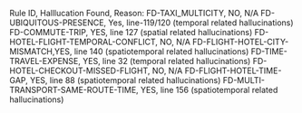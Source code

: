 Rule ID, Halllucation Found, Reason:
FD-TAXI_MULTICITY, NO, N/A
FD-UBIQUITOUS-PRESENCE, Yes, line-119/120 (temporal related hallucinations)
FD-COMMUTE-TRIP, YES, line 127 (spatial related hallucinations)
FD-HOTEL-FLIGHT-TEMPORAL-CONFLICT, NO, N/A
FD-FLIGHT-HOTEL-CITY-MISMATCH,YES, line 140 (spatiotemporal related hallucinations)
FD-TIME-TRAVEL-EXPENSE, YES, line 32 (temporal related hallucinations)
FD-HOTEL-CHECKOUT-MISSED-FLIGHT, NO, N/A
FD-FLIGHT-HOTEL-TIME-GAP, YES, line 88 (spatiotemporal related hallucinations)
FD-MULTI-TRANSPORT-SAME-ROUTE-TIME, YES, line 156 (spatiotemporal related hallucinations)